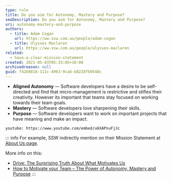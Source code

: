 ```yaml
---
type: rule
title: Do you aim for Autonomy, Mastery and Purpose?
seoDescription: Do you aim for Autonomy, Mastery and Purpose?
uri: autonomy-mastery-and-purpose
authors:
  - title: Adam Cogan
    url: https://ww.ssw.com.au/people/adam-cogan
  - title: Ulysses Maclaren
    url: https://ww.ssw.com.au/people/ulysses-maclaren
related:
  - have-a-clear-mission-statement
created: 2021-05-03T05:33:05+10:00
archivedreason: null
guid: f42b9818-111c-4963-9ca6-b8228fb9548c
---
```


- **Aligned Autonomy** — Software developers have a desire to be self-directed and find that micro-management is restrictive and stifles their creativity. However its important that teams stay focused on working towards their team goals.
- **Mastery** — Software developers love sharpening their skills.
- **Purpose** — Software developers want to work on important projects that have meaning and make an impact.

`youtube: https://www.youtube.com/embed/u6XAPnuFjJc`

<!--endintro-->

::: info
For example, SSW indirectly mention on their Mission Statement at [About Us page](https://www.ssw.com.au/ssw/company/AboutUs.aspx).

More info on this:

- [Drive: The Surprising Truth About What Motivates Us](https://en.wikipedia.org/wiki/Drive:_The_Surprising_Truth_About_What_Motivates_Us)
- [How to Motivate your Team – The Power of Autonomy, Mastery and Purpose](https://ulyssesmaclaren.com/2019/06/04/how-to-motivate-your-team-the-power-of-autonomy-mastery-and-purpose/)
  :::
